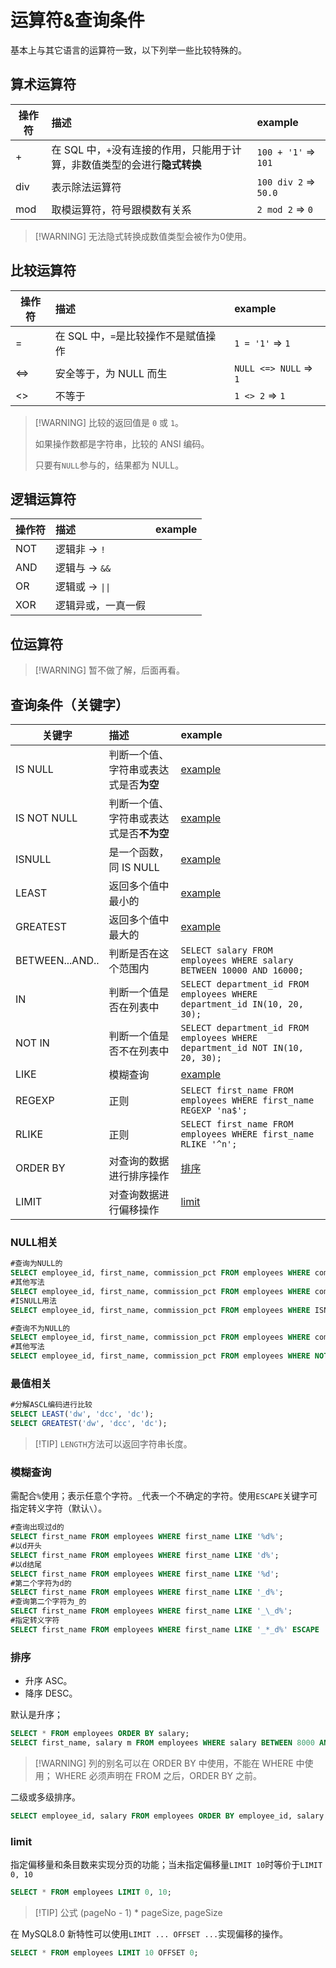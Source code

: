 # 运算符&查询条件

基本上与其它语言的运算符一致，以下列举一些比较特殊的。

## 算术运算符

| 操作符       | 描述          | example |
| ------------ | :----------- | :------ |
| +      | 在 SQL 中，`+`没有连接的作用，只能用于计算，非数值类型的会进行**隐式转换** | `100 + '1'` => `101` |
| div    | 表示除法运算符 | `100 div 2` => `50.0` |
| mod    | 取模运算符，符号跟模数有关系 | `2 mod 2` => `0` |

> [!WARNING] 无法隐式转换成数值类型会被作为0使用。

## 比较运算符

| 操作符       | 描述          | example |
| ------------ | :----------- | :------ |
| =   | 在 SQL 中，`=`是比较操作不是赋值操作 | `1 = '1'` => `1` |
| <=> | 安全等于，为 NULL 而生 | `NULL <=> NULL` => `1` |
| <>  | 不等于 | `1 <> 2` => `1` |

> [!WARNING] 比较的返回值是 `0` 或 `1`。
> 
> 如果操作数都是字符串，比较的 ANSI 编码。
> 
> 只要有`NULL`参与的，结果都为 NULL。

## 逻辑运算符

| 操作符 | 描述        | example |
| ----- | :---------- | :------ |
| NOT   | 逻辑非 -> `!`  |  |
| AND   | 逻辑与 -> `&&` |  |
| OR    | 逻辑或 -> `\|\|` |  |
| XOR    | 逻辑异或，一真一假 |  |

## 位运算符

> [!WARNING] 暂不做了解，后面再看。

## 查询条件（关键字）

| 关键字       | 描述          | example |
| -------------------| :----------- | :------ |
| IS NULL            | 判断一个值、字符串或表达式是否**为空** | [example](#NULL相关) |
| IS NOT NULL        | 判断一个值、字符串或表达式是否**不为空** | [example](#NULL相关) |
| ISNULL             | 是一个函数，同 IS NULL | [example](#NULL相关) |
| LEAST              | 返回多个值中最小的 | [example](#最值相关) |
| GREATEST           | 返回多个值中最大的 | [example](#最值相关) |
| BETWEEN...AND..    | 判断是否在这个范围内 | `SELECT salary FROM employees WHERE salary BETWEEN 10000 AND 16000;` |
| IN                 | 判断一个值是否在列表中 | `SELECT department_id FROM employees WHERE department_id IN(10, 20, 30);` |
| NOT IN             | 判断一个值是否不在列表中 | `SELECT department_id FROM employees WHERE department_id NOT IN(10, 20, 30);` |
| LIKE               | 模糊查询 | [example](#模糊查询) |
| REGEXP             | 正则 | `SELECT first_name FROM employees WHERE first_name REGEXP 'na$';` |
| RLIKE              | 正则 | `SELECT first_name FROM employees WHERE first_name RLIKE '^n';` |
| ORDER BY           | 对查询的数据进行排序操作 | [排序](#排序) |
| LIMIT              | 对查询数据进行偏移操作 | [limit](#limit) |

### NULL相关
  
  ```sql
  #查询为NULL的
  SELECT employee_id, first_name, commission_pct FROM employees WHERE commission_pct IS NULL;
  #其他写法
  SELECT employee_id, first_name, commission_pct FROM employees WHERE commission_pct <=> NULL;
  #ISNULL用法
  SELECT employee_id, first_name, commission_pct FROM employees WHERE ISNULL(commission_pct);

  #查询不为NULL的
  SELECT employee_id, first_name, commission_pct FROM employees WHERE commission_pct IS NOT NULL;
  #其他写法
  SELECT employee_id, first_name, commission_pct FROM employees WHERE NOT commission_pct <=> NULL;
  ```

### 最值相关

  ```sql
  #分解ASCL编码进行比较
  SELECT LEAST('dw', 'dcc', 'dc');
  SELECT GREATEST('dw', 'dcc', 'dc');
  ```
  > [!TIP] `LENGTH`方法可以返回字符串长度。 

### 模糊查询

  需配合`%`使用；表示任意个字符。`_`代表一个不确定的字符。使用`ESCAPE`关键字可指定转义字符（默认`\`）。

  ```sql
  #查询出现过d的
  SELECT first_name FROM employees WHERE first_name LIKE '%d%';
  #以d开头
  SELECT first_name FROM employees WHERE first_name LIKE 'd%';
  #以d结尾
  SELECT first_name FROM employees WHERE first_name LIKE '%d';
  #第二个字符为d的
  SELECT first_name FROM employees WHERE first_name LIKE '_d%';
  #查询第二个字符为_的
  SELECT first_name FROM employees WHERE first_name LIKE '_\_d%';
  #指定转义字符
  SELECT first_name FROM employees WHERE first_name LIKE '_*_d%' ESCAPE '*';
  ```

### 排序

  - 升序 ASC。
  - 降序 DESC。

默认是升序； 

```sql
SELECT * FROM employees ORDER BY salary;
SELECT first_name, salary m FROM employees WHERE salary BETWEEN 8000 AND 30000 ORDER BY m DESC;
```
> [!WARNING] 列的别名可以在 ORDER BY 中使用，不能在 WHERE 中使用；
> WHERE 必须声明在 FROM 之后，ORDER BY 之前。

二级或多级排序。

```sql
SELECT employee_id, salary FROM employees ORDER BY employee_id, salary DESC;
```

### limit

指定偏移量和条目数来实现分页的功能；当未指定偏移量`LIMIT 10`时等价于`LIMIT 0, 10`

```sql
SELECT * FROM employees LIMIT 0, 10;
```
> [!TIP] 公式
> (pageNo - 1) * pageSize, pageSize

在 MySQL8.0 新特性可以使用`LIMIT ... OFFSET ...`实现偏移的操作。

```sql
SELECT * FROM employees LIMIT 10 OFFSET 0;
```
